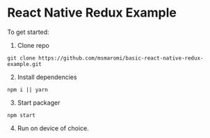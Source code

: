 # React Native Redux Example

To get started:

1. Clone repo   
```
git clone https://github.com/msmaromi/basic-react-native-redux-example.git
```

2. Install dependencies   
```
npm i || yarn
```

3. Start packager   
```
npm start
```

4. Run on device of choice.
